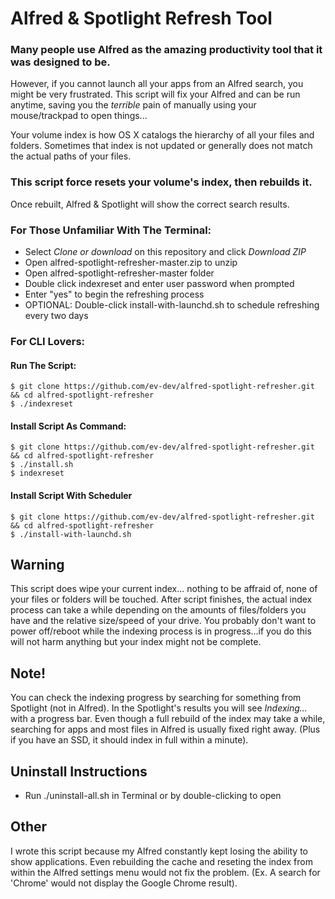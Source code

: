 # Alfred & Spotlight Refresh Tool

### Many people use Alfred as the amazing productivity tool that it was designed to be. 
However, if you cannot launch all your apps from an Alfred search, you might be very frustrated. 
This script will fix your Alfred and can be run anytime, saving you the *terrible* pain of manually using your mouse/trackpad to open things...

Your volume index is how OS X catalogs the hierarchy of all your files and folders. Sometimes that index is not updated or generally does not match the actual paths of your files.

### This script force resets your volume's index, then rebuilds it.
Once rebuilt, Alfred & Spotlight will show the correct search results.

### For Those Unfamiliar With The Terminal:
* Select *Clone or download* on this repository and click *Download ZIP*
* Open alfred-spotlight-refresher-master.zip to unzip
* Open alfred-spotlight-refresher-master folder
* Double click indexreset and enter user password when prompted
* Enter "yes" to begin the refreshing process
* OPTIONAL: Double-click install-with-launchd.sh to schedule refreshing every two days

### For CLI Lovers:
#### Run The Script:
```
$ git clone https://github.com/ev-dev/alfred-spotlight-refresher.git && cd alfred-spotlight-refresher
$ ./indexreset
```
#### Install Script As Command:
```
$ git clone https://github.com/ev-dev/alfred-spotlight-refresher.git && cd alfred-spotlight-refresher
$ ./install.sh
$ indexreset
```
#### Install Script With Scheduler
```
$ git clone https://github.com/ev-dev/alfred-spotlight-refresher.git && cd alfred-spotlight-refresher
$ ./install-with-launchd.sh
```
## Warning
This script does wipe your current index... nothing to be affraid of, none of your files or folders will be touched.
After script finishes, the actual index process can take a while depending on the amounts of files/folders you have and the relative size/speed of your drive.
You probably don't want to power off/reboot while the indexing process is in progress...if you do this will not harm anything but your index might not be complete.

## Note!
You can check the indexing progress by searching for something from Spotlight (not in Alfred). In the Spotlight's results you will see *Indexing...* with a progress bar.
Even though a full rebuild of the index may take a while, searching for apps and most files in Alfred is usually fixed right away. (Plus if you have an SSD, it should index in full within a minute).

## Uninstall Instructions
* Run ./uninstall-all.sh in Terminal or by double-clicking to open

## Other
I wrote this script because my Alfred constantly kept losing the ability to show applications. Even rebuilding the cache and reseting the index from within the Alfred settings menu would not fix the problem. (Ex. A search for 'Chrome' would not display the Google Chrome result).
